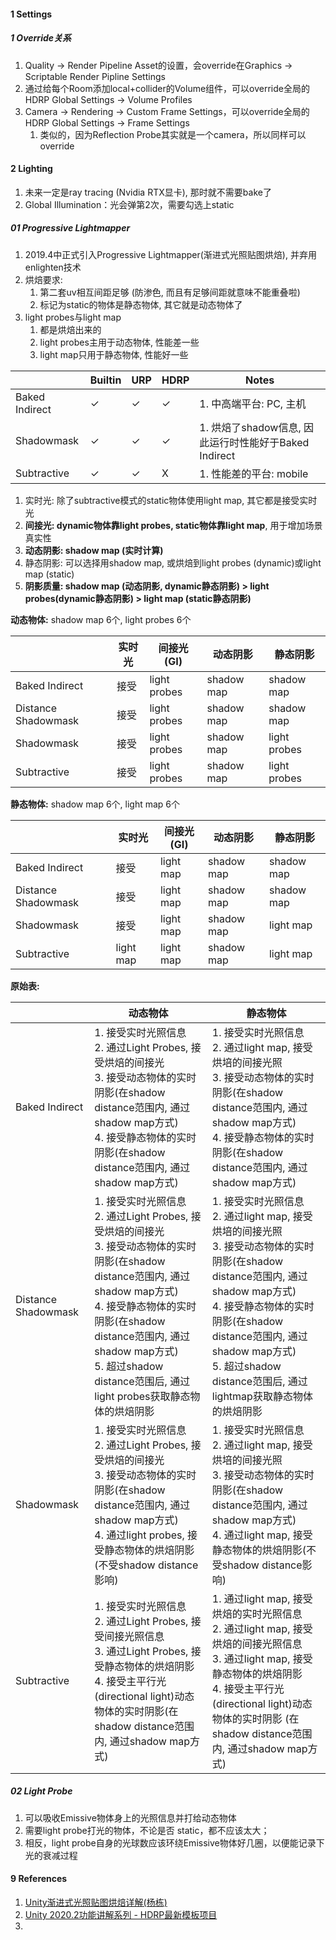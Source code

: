 



#### 1 Settings

##### 1 Override关系

1. Quality → Render Pipeline Asset的设置，会override在Graphics → Scriptable Render Pipline Settings
2. 通过给每个Room添加local+collider的Volume组件，可以override全局的HDRP Global Settings → Volume Profiles
3. Camera → Rendering → Custom Frame Settings，可以override全局的HDRP Global Settings → Frame Settings
   1. 类似的，因为Reflection Probe其实就是一个camera，所以同样可以override



#### 2 Lighting

1. 未来一定是ray tracing (Nvidia RTX显卡), 那时就不需要bake了
1. Global Illumination：光会弹第2次，需要勾选上static



##### 01 Progressive Lightmapper

1. 2019.4中正式引入Progressive Lightmapper(渐进式光照贴图烘焙), 并弃用enlighten技术
2. 烘焙要求: 
   1. 第二套uv相互间距足够 (防渗色, 而且有足够间距就意味不能重叠啦)
   2. 标记为static的物体是静态物体, 其它就是动态物体了
3. light probes与light map
   1. 都是烘焙出来的
   2. light probes主用于动态物体, 性能差一些
   3. light map只用于静态物体, 性能好一些



|                | Builtin | URP  | HDRP | Notes                                                 |
| -------------- | ------- | ---- | ---- | ----------------------------------------------------- |
| Baked Indirect | ✓       | ✓    | ✓    | 1. 中高端平台: PC, 主机                               |
| Shadowmask     | ✓       | ✓    | ✓    | 1. 烘焙了shadow信息, 因此运行时性能好于Baked Indirect |
| Subtractive    | ✓       | ✓    | X    | 1. 性能差的平台: mobile                               |



1. 实时光: 除了subtractive模式的static物体使用light map, 其它都是接受实时光
2. **间接光: dynamic物体靠light probes, static物体靠light map**, 用于增加场景真实性
3. **动态阴影: shadow map (实时计算)**
4. 静态阴影: 可以选择用shadow map, 或烘焙到light probes (dynamic)或light map (static)
5. **阴影质量: shadow map (动态阴影, dynamic静态阴影) > light probes(dynamic静态阴影) > light map (static静态阴影)**



**动态物体:** shadow map 6个, light probes 6个

|                     | 实时光 | 间接光(GI)   | 动态阴影   | 静态阴影     |
| ------------------- | ------ | ------------ | ---------- | ------------ |
| Baked Indirect      | 接受   | light probes | shadow map | shadow map   |
| Distance Shadowmask | 接受   | light probes | shadow map | shadow map   |
| Shadowmask          | 接受   | light probes | shadow map | light probes |
| Subtractive         | 接受   | light probes | shadow map | light probes |



**静态物体:** shadow map 6个, light map 6个 

|                     | 实时光    | 间接光(GI) | 动态阴影   | 静态阴影   |
| ------------------- | --------- | ---------- | ---------- | ---------- |
| Baked Indirect      | 接受      | light map  | shadow map | shadow map |
| Distance Shadowmask | 接受      | light map  | shadow map | shadow map |
| Shadowmask          | 接受      | light map  | shadow map | light map  |
| Subtractive         | light map | light map  | shadow map | light map  |



**原始表:**

|                     | 动态物体                                                     | 静态物体                                                     |
| ------------------- | ------------------------------------------------------------ | ------------------------------------------------------------ |
| Baked Indirect      | 1. 接受实时光照信息<br />2. 通过Light Probes, 接受烘焙的间接光<br />3. 接受动态物体的实时阴影(在shadow distance范围内, 通过shadow map方式)<br />4. 接受静态物体的实时阴影(在shadow distance范围内, 通过shadow map方式) | 1. 接受实时光照信息<br />2. 通过light map,  接受烘培的间接光照<br />3. 接受动态物体的实时阴影(在shadow distance范围内, 通过shadow map方式)<br />4. 接受静态物体的实时阴影(在shadow distance范围内, 通过shadow map方式) |
| Distance Shadowmask | 1. 接受实时光照信息<br />2. 通过Light Probes, 接受烘焙的间接光<br />3. 接受动态物体的实时阴影(在shadow distance范围内, 通过shadow map方式)<br />4. 接受静态物体的实时阴影(在shadow distance范围内, 通过shadow map方式)<br />5. 超过shadow distance范围后, 通过light probes获取静态物体的烘焙阴影 | 1. 接受实时光照信息<br />2. 通过light map,  接受烘培的间接光照<br />3. 接受动态物体的实时阴影(在shadow distance范围内, 通过shadow map方式)<br />4. 接受静态物体的实时阴影(在shadow distance范围内, 通过shadow map方式)<br />5. 超过shadow distance范围后, 通过lightmap获取静态物体的烘焙阴影 |
| Shadowmask          | 1. 接受实时光照信息<br />2. 通过Light Probes, 接受烘焙的间接光<br />3. 接受动态物体的实时阴影(在shadow distance范围内, 通过shadow map方式)<br />4. 通过light probes, 接受静态物体的烘焙阴影(不受shadow distance影响) | 1. 接受实时光照信息<br />2. 通过light map,  接受烘培的间接光照<br />3. 接受动态物体的实时阴影(在shadow distance范围内, 通过shadow map方式)<br />4. 通过light map, 接受静态物体的烘焙阴影(不受shadow distance影响) |
| Subtractive         | 1. 接受实时光照信息<br />2. 通过Light Probes, 接受间接光照信息<br />3. 通过Light Probes, 接受静态物体的烘焙阴影<br />4. 接受主平行光(directional light)动态物体的实时阴影(在shadow distance范围内, 通过shadow map方式) | 1. 通过light map, 接受烘焙的实时光照信息<br />2. 通过light map, 接受烘焙的间接光照信息<br />3. 通过light map, 接受静态物体的烘焙阴影<br />4. 接受主平行光(directional light)动态物体的实时阴影 (在shadow distance范围内, 通过shadow map方式) |



##### 02 Light Probe

1. 可以吸收Emissive物体身上的光照信息并打给动态物体
2. 需要light probe打光的物体，不论是否 static，都不应该太大；
3. 相反，light probe自身的光球数应该环绕Emissive物体好几圈，以便能记录下光的衰减过程



#### 9 References

1. [Unity渐进式光照贴图烘焙详解(杨栋)](https://zhuanlan.zhihu.com/p/157992819)
2. [Unity 2020.2功能讲解系列 - HDRP最新模板项目](https://www.bilibili.com/video/BV1wK4y1s7xy)
2. 